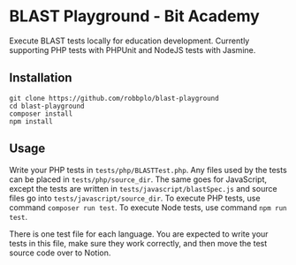 # BLAST Playground - Bit Academy

Execute BLAST tests locally for education development. Currently supporting 
PHP tests with PHPUnit and NodeJS tests with Jasmine.

## Installation
```shell
git clone https://github.com/robbplo/blast-playground
cd blast-playground
composer install
npm install
```

## Usage

Write your PHP tests in `tests/php/BLASTTest.php`. Any files used by the 
tests can be placed in `tests/php/source_dir`. The same goes for JavaScript, 
except the tests are written in `tests/javascript/blastSpec.js` and source 
files go into `tests/javascript/source_dir`. To execute PHP tests, use 
command `composer run test`. To execute Node tests, use command `npm run test`.

There is one test file for each language. You are expected to write your 
tests in this file, make sure they work correctly, and then move the test 
source code over to Notion.
